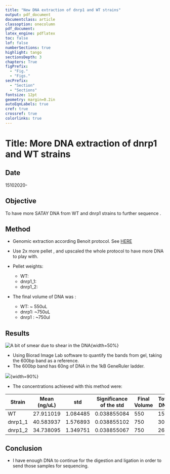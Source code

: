```yaml
---
title: "New DNA extraction of dnrp1 and WT strains"
output: pdf_document
documentclass: article
classoption: onecolumn
pdf_document:
latex_engine: pdflatex
toc: false
lof: false
numberSections: true
highlight: tango
sectionsDepth: 3
chapters: True
figPrefix:
  - "Fig."
  - "Figs."
secPrefix:
  - "Section"
  - "Sections"
fontsize: 12pt
geometry: margin=0.2in
autoEqnLabels: true
cref: true
crossref: true
colorlinks: true
---
```


# Title: More DNA extraction of dnrp1 and WT strains

## Date

15102020- 

## Objective

To have more SATAY DNA from WT and dnrp1 strains  to further sequence . 

## Method

- Genomic extraction according Benoit protocol. See [HERE](../2020-08/2020-08-18-DNA-Prep-SATAY.md)
- Use 2x more pellet , and upscaled the whole protocol to have more DNA to play with. 
- Pellet weights:
   - WT: 
   - dnrp1_1:
   - dnrp1_2: 

- The final volume of DNA was :
  - WT: ~ 550uL
  - dnrp1: ~750uL
  - dnrp1 : ~750ul

## Results


![A bit of smear due to shear in the DNA](../images/15102020-new-dna-extraction.png){width=50%}

- Using Biorad Image Lab software to quantify the bands from gel, taking the 600bp band as a reference.
- The 600bp band has 60ng of DNA in the 1kB GeneRuler ladder. 

![](../images/15102020-biorad-quantification-image-plot.png){width=90%}

- The concentrations achieved with this method were:

| Strain 	| Mean (ng/uL) 	| std 	| Significance of the std 	| Final Volume 	| Total DNA 	|
|-	|-	|-	|-	|-	|-	|
| WT 	| 27.911019 	| 1.084485 	| 0.038855084 	| 550 	| 15ug 	|
| dnrp1_1 	| 40.583937 	| 1.576893 	| 0.038855102 	| 750 	| 30ug 	|
| dnrp1_2 	| 34.738095 	| 1.349751 	| 0.038855067 	| 750 	| 26ug 	|

## Conclusion

- I have enough DNA to continue for the digestion and ligation in order to send those samples for sequencing. 